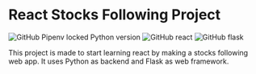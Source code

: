 # React Stocks Following Project

![GitHub Pipenv locked Python version](https://img.shields.io/github/pipenv/locked/python-version/metabolize/rq-dashboard-on-heroku)
![GitHub react](https://img.shields.io/badge/React-green)
![GitHub flask](https://img.shields.io/badge/Flask-red)

This project is made to start learning react by making a stocks following web app.
It uses Python as backend and Flask as web framework.

